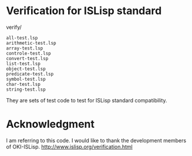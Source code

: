 # Verification for ISLisp standard


verify/

```
all-test.lsp 
arithmetic-test.lsp
array-test.lsp
controle-test.lsp
convert-test.lsp
list-test.lsp
object-test.lsp
predicate-test.lsp
symbol-test.lsp
char-test.lsp
string-test.lsp
```
They are sets of test code to test for ISLisp standard compatibility.


# Acknowledgment
I am referring to this code. I would like to thank the development members of OKI-ISLisp. 
http://www.islisp.org/verification.html

